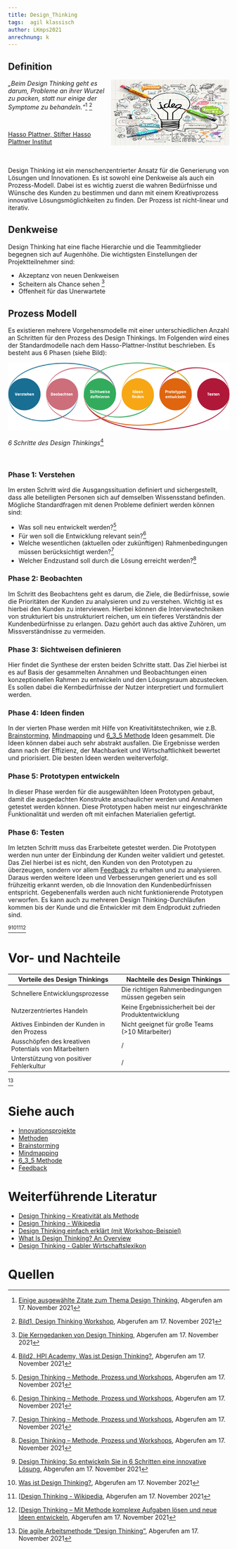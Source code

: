 ```yaml
---
title: Design_Thinking
tags:  agil klassisch
author: LKmps2021
anrechnung: k
---
```



## Definition

<img align="right" width="270" height="150" src="Design_Thinking/Design-Thinking.jpg">

*„Beim Design Thinking geht es darum, Probleme an ihrer Wurzel zu packen, statt nur einige der Symptome zu behandeln.“*[^1] [^2] 

<br />

[Hasso Plattner, Stifter Hasso Plattner Institut](https://de.wikipedia.org/wiki/Hasso_Plattner)           

  
<br />
<br />
Design Thinking ist ein menschenzentrierter Ansatz für die Generierung von Lösungen und Innovationen. Es ist sowohl eine Denkweise als auch ein Prozess-Modell. Dabei ist es wichtig zuerst die wahren Bedürfnisse und Wünsche des Kunden zu bestimmen und dann mit einem Kreativprozess innovative Lösungsmöglichkeiten zu finden.  Der Prozess ist nicht-linear und iterativ.

## Denkweise
Design Thinking hat eine flache Hierarchie und die Teammitglieder begegnen sich auf Augenhöhe. Die wichtigsten Einstellungen der Projektteilnehmer sind:

* Akzeptanz von neuen Denkweisen
* Scheitern als Chance sehen [^3]
* Offenheit für das Unerwartete 


## Prozess Modell 

Es existieren mehrere Vorgehensmodelle mit einer unterschiedlichen Anzahl an Schritten für den Prozess des Design Thinkings. Im Folgenden wird eines der Standardmodelle nach dem Hasso-Plattner-Institut beschrieben. Es besteht aus 6 Phasen (siehe Bild): 


![Beispielabbildung](Design_Thinking/design_Thinking_Bild1.png)

*6 Schritte des Design Thinkings*[^4]

<br />

### Phase 1: Verstehen 
Im ersten Schritt wird die Ausgangssituation definiert und sichergestellt, dass alle beteiligten Personen sich auf demselben Wissensstand befinden. Mögliche Standardfragen mit denen Probleme definiert werden können sind:
* Was soll neu entwickelt werden?[^5]
* Für wen soll die Entwicklung relevant sein?[^5]
* Welche wesentlichen (aktuellen oder zukünftigen) Rahmenbedingungen müssen berücksichtigt werden?[^5]
* Welcher Endzustand soll durch die Lösung erreicht werden?[^5]

### Phase 2: Beobachten
Im Schritt des Beobachtens geht es darum, die Ziele, die Bedürfnisse, sowie die Prioritäten der Kunden zu analysieren und zu verstehen. Wichtig ist es hierbei den Kunden zu interviewen. Hierbei können die Interviewtechniken von strukturiert bis unstrukturiert reichen, um ein tieferes Verständnis der Kundenbedürfnisse zu erlangen. Dazu gehört auch das aktive Zuhören, um Missverständnisse zu vermeiden.

### Phase 3: Sichtweisen definieren 
Hier findet die Synthese der ersten beiden Schritte statt. Das Ziel hierbei ist es auf Basis der gesammelten Annahmen und Beobachtungen einen konzeptionellen Rahmen zu entwickeln und den Lösungsraum abzustecken. Es sollen dabei die Kernbedürfnisse der Nutzer interpretiert und formuliert werden.

### Phase 4: Ideen finden
In der vierten Phase werden mit Hilfe von Kreativitätstechniken, wie z.B. [Brainstorming](Brainstorming.md), [Mindmapping](Mindmapping.md) und [6_3_5 Methode](
6_3_5_Methode.md) Ideen gesammelt. Die Ideen können dabei auch sehr abstrakt ausfallen. Die Ergebnisse werden dann nach der Effizienz, der Machbarkeit und Wirtschaftlichkeit bewertet und priorisiert. Die besten Ideen werden weiterverfolgt.

### Phase 5: Prototypen entwickeln 
In dieser Phase werden für die ausgewählten Ideen Prototypen gebaut, damit die ausgedachten Konstrukte anschaulicher werden und Annahmen getestet werden können. Diese Prototypen haben meist nur eingeschränkte Funktionalität und werden oft mit einfachen Materialien gefertigt.

### Phase 6: Testen 
Im letzten Schritt muss das Erarbeitete getestet werden. Die Prototypen werden nun unter der Einbindung der Kunden weiter validiert und getestet. Das Ziel hierbei ist es nicht, den Kunden von den Prototypen zu überzeugen, sondern vor allem [Feedback](Feedbackgespräche.md) zu erhalten und zu analysieren. Daraus werden weitere Ideen und Verbesserungen generiert und es soll frühzeitig erkannt werden, ob die Innovation den Kundenbedürfnissen entspricht. Gegebenenfalls werden auch nicht funktionierende Prototypen verworfen. Es kann auch zu mehreren Design Thinking-Durchläufen kommen bis der Kunde und die Entwickler mit dem Endprodukt zufrieden sind. 

[^6][^7][^8][^9]

# Vor- und Nachteile

| Vorteile des Design Thinkings|  Nachteile des Design Thinkings |
| ----------------------------- | ------------------------------- |
| Schnellere Entwicklungsprozesse | Die richtigen Rahmenbedingungen müssen gegeben sein  |
| Nutzerzentriertes Handeln  | Keine Ergebnissicherheit bei der Produktentwicklung  |
| Aktives Einbinden der Kunden in den Prozess | Nicht geeignet für große Teams (>10 Mitarbeiter) |
| Ausschöpfen des kreativen Potentials von Mitarbeitern  | / |
| Unterstützung von positiver Fehlerkultur  | / |

[^10]



# Siehe auch

* [Innovationsprojekte](Innovationsprojekte.md)
* [Methoden](Methoden.md)
* [Brainstorming](Brainstorming.md)
* [Mindmapping](Mindmapping.md)
* [6_3_5 Methode](6_3_5_Methode.md)
* [Feedback](Feedbackgespräche.md)


# Weiterführende Literatur
* [Design Thinking – Kreativität als Methode](https://www.fu-berlin.de/en/sites/nachhaltigkeit/10_dokumente/DesignThinking-Kreativitaet-als-Methode.pdf) 
* [Design Thinking - Wikipedia](https://de.wikipedia.org/wiki/Design_Thinking)
* [Design Thinking einfach erklärt (mit Workshop-Beispiel)](https://www.youtube.com/watch?v=KH_zqH8EgDo)
* [What Is Design Thinking? An Overview](https://www.youtube.com/watch?v=gHGN6hs2gZY)
* [Design Thinking - Gabler Wirtschaftslexikon](https://wirtschaftslexikon.gabler.de/definition/design-thinking-54120)


# Quellen

[^1]:[Einige ausgewählte Zitate zum Thema Design Thinking](https://www.google.com/url?sa=t&rct=j&q=&esrc=s&source=web&cd=&cad=rja&uact=8&ved=2ahUKEwiSt-fh8ab0AhW2hP0HHWnnCxYQFnoECAoQAw&url=https%3A%2F%2Fhpi.de%2Ffileadmin%2Fuser_upload%2Fhpi%2Fdokumente%2Fpressemitteilungen%2F2015%2F20151012_Zitate_DesignThinking_final.pdf&usg=AOvVaw1V7xMxVHaKRkGpU3s36465), Abgerufen am 17. November 2021
[^2]:[Bild1, Design Thinking Workshop](https://startups-nordwest.de/wp-content/uploads/2018/04/Design-Thinking.jpg), Abgerufen am 17. November 2021
[^3]:[Die Kerngedanken von Design Thinking](https://www.diegluehbirne.de/innovationen-mit-design-thinking/), Abgerufen am 17. November 2021
[^4]:[Bild2, HPI Academy, Was ist Design Thinking?](https://hpi-academy.de/fileadmin/_processed_/b/9/csm_Design_Thinking_Prozess_DE_6c695bcd10.png), Abgerufen am 17. November 2021
[^5]: [Design Thinking – Methode, Prozess und Workshops](https://iconstorm.com/design-thinking/), Abgerufen am 17. November 2021
[^5]: [A Guide to the Project Management Body of Knowledge (PMBOK® Guide)](https://www.pmi.org/pmbok-guide-standards/foundational/PMBOK)
[^6]:[Design Thinking: So entwickeln Sie in 6 Schritten eine innovative Lösung](https://digitalzentrum.berlin/design-thinking-prozess-erklaert), Abgerufen am 17. November 2021
[^7]:[Was ist Design Thinking?](https://hpi-academy.de/design-thinking/was-ist-design-thinking.html), Abgerufen am 17. November 2021
[^8]:[[Design Thinking - Wikipedia](https://de.wikipedia.org/wiki/Design_Thinking), Abgerufen am 17. November 2021
[^9]:[[Design Thinking – Mit Methode komplexe Aufgaben lösen und neue Ideen entwickeln](https://digitaleneuordnung.de/blog/design-thinking-methode/), Abgerufen am 17. November 2021
[^10]:[Die agile Arbeitsmethode “Design Thinking”](https://www.sigel-office.com/de/magazin/die-agile-arbeitsmethode-design-thinking/), Abgerufen am 17. November 2021

